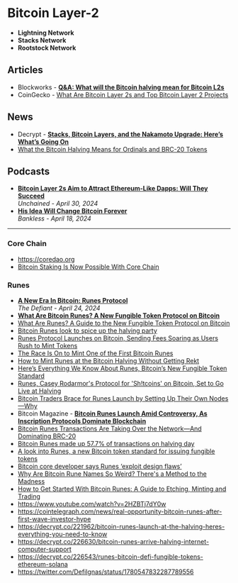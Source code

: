# Bitcoin Layer-2 

- **Lightning Network**
- **Stacks Network**
- **Rootstock Network**

## Articles
- Blockworks - [**Q&A: What will the Bitcoin halving mean for Bitcoin L2s**](https://blockworks.co/news/bitcoin-halving-layer-2-impact-stacks)
- CoinGecko - [What Are Bitcoin Layer 2s and Top Bitcoin Layer 2 Projects](https://www.coingecko.com/learn/bitcoin-layer-2s-top-bitcoin-layer-2s)

## News
- Decrypt - [**Stacks, Bitcoin Layers, and the Nakamoto Upgrade: Here’s What’s Going On**](https://decrypt.co/225801/stacks-stx-nakamoto-upgrade-bitvm-rollups-defi)
- [What the Bitcoin Halving Means for Ordinals and BRC-20 Tokens](https://decrypt.co/227252/what-bitcoin-halving-means-ordinals-brc-20-tokens)

## Podcasts

- [**Bitcoin Layer 2s Aim to Attract Ethereum-Like Dapps: Will They Succeed**](https://www.youtube.com/watch?v=Gx2e608iZ2Q)
  <br/>_Unchained - April 30, 2024_
- [**His Idea Will Change Bitcoin Forever**](https://www.youtube.com/watch?v=q9RDE8U6CkI)
  <br/>_Bankless - April 18, 2024_

---

### Core Chain
- https://coredao.org
- [Bitcoin Staking Is Now Possible With Core Chain](https://decrypt.co/226776/bitcoin-staking-on-core-chain)

### Runes

- [**A New Era In Bitcoin: Runes Protocol**](https://www.youtube.com/watch?v=2HZBTj7dY0w)
  <br/>_The Defiant - April 24, 2024_
- [**What Are Bitcoin Runes? A New Fungible Token Protocol on Bitcoin**](https://www.coingecko.com/learn/what-are-bitcoin-runes)
- [What Are Runes? A Guide to the New Fungible Token Protocol on Bitcoin](https://unchainedcrypto.com/runes-protocol/)
- [Bitcoin Runes look to spice up the halving party](https://blockworks.co/news/bitcoin-halving-runes-launch)
- [Runes Protocol Launches on Bitcoin, Sending Fees Soaring as Users Rush to Mint Tokens](https://www.coindesk.com/markets/2024/04/20/runes-protocol-launches-on-bitcoin-sending-fees-soaring-as-users-rush-to-mint-tokens/)
- [The Race Is On to Mint One of the First Bitcoin Runes](https://decrypt.co/227242/race-mint-first-bitcoin-runes-halving)
- [How to Mint Runes at the Bitcoin Halving Without Getting Rekt](https://decrypt.co/227183/bitcoin-ordinals-dev-shares-tips-for-mining-runes-during-the-halving-without-getting-rekt)
- [Here’s Everything We Know About Runes, Bitcoin’s New Fungible Token Standard](https://community.magiceden.io/learn/runes-guide)
- [Runes, Casey Rodarmor's Protocol for 'Sh!tcoins' on Bitcoin, Set to Go Live at Halving](https://www.coindesk.com/tech/2024/04/17/runes-casey-rodarmors-protocol-for-shtcoins-on-bitcoin-set-to-go-live-at-halving/)
- [Bitcoin Traders Brace for Runes Launch by Setting Up Their Own Nodes—Why](https://decrypt.co/226688/bitcoin-traders-brace-runes-launch-setting-up-nodes-why)
- Bitcoin Magazine - [**Bitcoin Runes Launch Amid Controversy, As Inscription Protocols Dominate Blockchain**](https://bmpro.substack.com/p/bitcoin-runes-launch-amid-controversy)
- [Bitcoin Runes Transactions Are Taking Over the Network—And Dominating BRC-20](https://decrypt.co/228012/bitcoin-runes-transactions-dominate-btc-network-brc-20-dog)
- [Bitcoin Runes made up 57.7% of transactions on halving day](https://cryptoslate.com/bitcoin-runes-made-up-57-percent-of-transactions-on-halving-day/)
- [A look into Runes, a new Bitcoin token standard for issuing fungible tokens](https://blockworks.co/news/runes-bitcoin-token-standard-ordinals)
- [Bitcoin core developer says Runes ‘exploit design flaws’](https://cryptoslate.com/bitcoin-core-developer-saws-runes-exploit-design-flaws/)
- [Why Are Bitcoin Rune Names So Weird? There's a Method to the Madness](https://decrypt.co/227748/bitcoin-rune-name-rules-long-weird)
- [How to Get Started With Bitcoin Runes: A Guide to Etching, Minting and Trading](https://decrypt.co/resources/how-get-started-bitcoin-runes-guide-etching-minting-trading)
- https://www.youtube.com/watch?v=2HZBTj7dY0w
- https://cointelegraph.com/news/real-opportunity-bitcoin-runes-after-first-wave-investor-hype
- https://decrypt.co/221962/bitcoin-runes-launch-at-the-halving-heres-everything-you-need-to-know
- https://decrypt.co/226630/bitcoin-runes-arrive-halving-internet-computer-support
- https://decrypt.co/226543/runes-bitcoin-defi-fungible-tokens-ethereum-solana
- https://twitter.com/DefiIgnas/status/1780547832287789556
